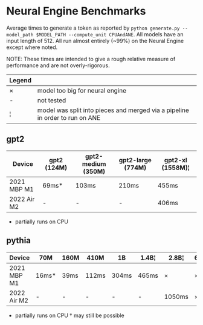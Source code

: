 # Neural Engine Benchmarks

Average times to generate a token as reported by `python generate.py --model_path $MODEL_PATH --compute_unit CPUAndANE`. All models have an input length of 512. All run almost entirely (~99%) on the Neural Engine except where noted.

NOTE: These times are intended to give a rough relative measure of performance and are not overly-rigorous.

|Legend||
|-|-|
|×| model too big for neural engine|
|-| not tested|
|¦| model was split into pieces and merged via a pipeline in order to run on ANE|

## gpt2

|Device     |gpt2 (124M)|gpt2-medium (350M)|gpt2-large (774M)|gpt2-xl (1558M)¦|
|-|-|-|-|-|
|2021 MBP M1|69ms*      |103ms             |210ms            |455ms           |
|2022 Air M2|-          |-                 |-                |406ms           |
* partially runs on CPU

## pythia

|Device     |70M  |160M|410M |1B   |1.4B¦ |2.8B¦ |6.9B|
|-|-|-|-|-|-|-|-|
|2021 MBP M1|16ms*|39ms|112ms|304ms|465ms |×     |×   |
|2022 Air M2|-    |-   |-    |-    |-     |1050ms|×†  |
* partially runs on CPU
† may still be possible